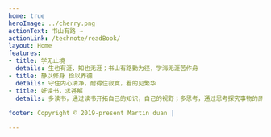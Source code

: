 ```yaml
---
home: true
heroImage: ../cherry.png
actionText: 书山有路 →
actionLink: /technote/readBook/
layout: Home
features:
- title: 学无止境
  details: 生也有涯，知也无涯；书山有路勤为径，学海无涯苦作舟
- title: 静以修身 俭以养德
  details: 守住内心清净，耐得住寂寞，看的见繁华
- title: 好读书，求甚解
  details: 多读书，通过读书开拓自己的知识，自己的视野；多思考，通过思考探究事物的原理；勤动手，提升自己的能力
  
footer: Copyright © 2019-present Martin duan | 

---
```


